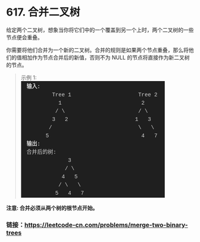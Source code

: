 # 617. 合并二叉树

给定两个二叉树，想象当你将它们中的一个覆盖到另一个上时，两个二叉树的一些节点便会重叠。   

你需要将他们合并为一个新的二叉树。合并的规则是如果两个节点重叠，那么将他们的值相加作为节点合并后的新值，否则不为 NULL 的节点将直接作为新二叉树的节点。   

> 示例 1:   
![](img/1.png)   

**注意: 合并必须从两个树的根节点开始。**   


### 链接：https://leetcode-cn.com/problems/merge-two-binary-trees